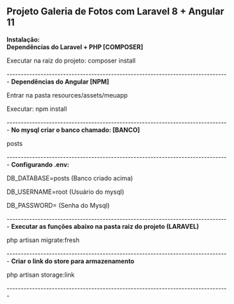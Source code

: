 <strong>Projeto Galeria de Fotos com Laravel 8 + Angular 11</strong>
<br>
-------------------------------------------------------------------------------
<strong>Instalação:</strong>
<br>
<strong>Dependências do Laravel + PHP [COMPOSER]</strong>
<p>Executar na raiz do projeto: composer install</p>
-------------------------------------------------------------------------------
<strong>Dependências do Angular [NPM]</strong>
<p>Entrar na pasta resources/assets/meuapp</p>
<p>Executar: npm install</p>
-------------------------------------------------------------------------------
<strong>No mysql criar o banco chamado: [BANCO]</strong>
<p>posts</p>
-------------------------------------------------------------------------------
<strong>Configurando .env:</strong>
<p>DB_DATABASE=posts (Banco criado acima)</p>
<p>DB_USERNAME=root (Usuário do mysql)</p>
<p>DB_PASSWORD=  (Senha do Mysql)</p>
-------------------------------------------------------------------------------
<strong>Executar as funções abaixo na pasta raiz do projeto (LARAVEL)</strong>
<!--<p>php artisan make:model Post -m</p>-->
<p>php artisan migrate:fresh</p>
-------------------------------------------------------------------------------
<!--<p>php artisan make:controller PostControlador --resource</p>-->
<strong>Criar o link do store para armazenamento</strong>
<p>php artisan storage:link</p>
-------------------------------------------------------------------------------

